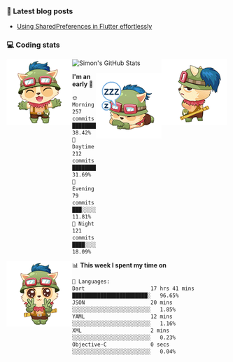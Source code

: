 ### 📘 Latest blog posts

<!-- BLOG-POST-LIST:START -->
- [Using SharedPreferences in Flutter effortlessly](https://dev.to/simonpham/using-sharedpreferences-in-flutter-effortlessly-3e29)
<!-- BLOG-POST-LIST:END -->

### 💻 Coding stats
<img align="right" src="https://raw.githubusercontent.com/simonpham/simonpham/master/assets/images/6kiur.gif" >


<img align="left" src="https://raw.githubusercontent.com/simonpham/simonpham/master/assets/images/5kiur.gif" >

![Simon's GitHub Stats](https://github-readme-stats-blue.vercel.app/api?username=simonpham)

<img align="right" src="https://raw.githubusercontent.com/simonpham/simonpham/master/assets/images/4kiur.gif" >

<!--START_SECTION:waka-->
**I'm an early 🐤** 

```text
🌞 Morning    257 commits    █████████░░░░░░░░░░░░░░░░   38.42% 
🌆 Daytime    212 commits    ████████░░░░░░░░░░░░░░░░░   31.69% 
🌃 Evening    79 commits     ███░░░░░░░░░░░░░░░░░░░░░░   11.81% 
🌙 Night      121 commits    ████░░░░░░░░░░░░░░░░░░░░░   18.09%

```


<img align="left" src="https://raw.githubusercontent.com/simonpham/simonpham/master/assets/images/19kiur.gif" >📊 **This week I spent my time on** 

```text
💬 Languages: 
Dart                     17 hrs 41 mins      ████████████████████████░   96.65% 
JSON                     20 mins             ░░░░░░░░░░░░░░░░░░░░░░░░░   1.85% 
YAML                     12 mins             ░░░░░░░░░░░░░░░░░░░░░░░░░   1.16% 
XML                      2 mins              ░░░░░░░░░░░░░░░░░░░░░░░░░   0.23% 
Objective-C              0 secs              ░░░░░░░░░░░░░░░░░░░░░░░░░   0.04%

```


<!--END_SECTION:waka-->
